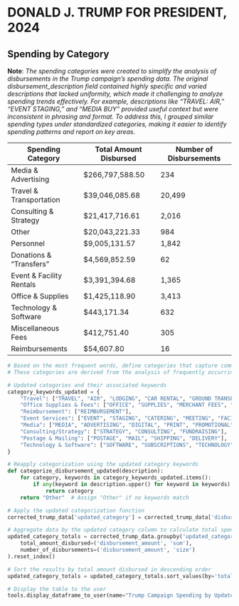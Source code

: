 # DONALD J. TRUMP FOR PRESIDENT, 2024 

## Spending by Category

**Note**: *The spending categories were created to simplify the analysis of disbursements in the Trump campaign’s spending data. The original disbursement_description field contained highly specific and varied descriptions that lacked uniformity, which made it challenging to analyze spending trends effectively. For example, descriptions like “TRAVEL: AIR,” “EVENT STAGING,” and “MEDIA BUY” provided useful context but were inconsistent in phrasing and format. To address this, I grouped similar spending types under standardized categories, making it easier to identify spending patterns and report on key areas*.

| Spending Category          | Total Amount Disbursed | Number of Disbursements |
|----------------------------|------------------------|--------------------------|
| Media & Advertising        | $266,797,588.50       | 234                      |
| Travel & Transportation     | $39,046,085.68        | 20,499                   |
| Consulting & Strategy      | $21,417,716.61        | 2,016                    |
| Other                      | $20,043,221.33        | 984                      |
| Personnel                  | $9,005,131.57         | 1,842                    |
| Donations & “Transfers”    | $4,569,852.59         | 62                       |
| Event & Facility Rentals   | $3,391,394.68         | 1,365                    |
| Office & Supplies          | $1,425,118.90         | 3,413                    |
| Technology & Software      | $443,171.34           | 632                      |
| Miscellaneous Fees         | $412,751.40           | 305                      |
| Reimbursements             | $54,607.80            | 16                       |


```python
# Based on the most frequent words, define categories that capture common disbursement types
# These categories are derived from the analysis of frequently occurring words

# Updated categories and their associated keywords
category_keywords_updated = {
    "Travel": ["TRAVEL", "AIR", "LODGING", "CAR RENTAL", "GROUND TRANSPORTATION", "FOOD", "RAIL", "TOLLS", "FUEL", "PARKING"],
    "Office Supplies & Fees": ["OFFICE", "SUPPLIES", "MERCHANT FEES", "TRANSACTION FEE", "BANK FEES", "DELIVERY"],
    "Reimbursement": ["REIMBURSEMENT"],
    "Event Services": ["EVENT", "STAGING", "CATERING", "MEETING", "FACILITY", "RENTAL"],
    "Media": ["MEDIA", "ADVERTISING", "DIGITAL", "PRINT", "PROMOTIONAL"],
    "Consulting/Strategy": ["STRATEGY", "CONSULTING", "FUNDRAISING"],
    "Postage & Mailing": ["POSTAGE", "MAIL", "SHIPPING", "DELIVERY"],
    "Technology & Software": ["SOFTWARE", "SUBSCRIPTIONS", "TECHNOLOGY", "WEBSITE", "ONLINE"]
}

# Reapply categorization using the updated category keywords
def categorize_disbursement_updated(description):
    for category, keywords in category_keywords_updated.items():
        if any(keyword in description.upper() for keyword in keywords):
            return category
    return "Other"  # Assign "Other" if no keywords match

# Apply the updated categorization function
corrected_trump_data['updated_category'] = corrected_trump_data['disbursement_description'].apply(categorize_disbursement_updated)

# Aggregate data by the updated category column to calculate total spending and counts
updated_category_totals = corrected_trump_data.groupby('updated_category').agg(
    total_amount_disbursed=('disbursement_amount', 'sum'),
    number_of_disbursements=('disbursement_amount', 'size')
).reset_index()

# Sort the results by total amount disbursed in descending order
updated_category_totals = updated_category_totals.sort_values(by='total_amount_disbursed', ascending=False)

# Display the table to the user
tools.display_dataframe_to_user(name="Trump Campaign Spending by Updated Categories", dataframe=updated_category_totals)

